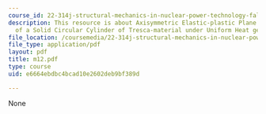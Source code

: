 ```yaml
---
course_id: 22-314j-structural-mechanics-in-nuclear-power-technology-fall-2006
description: This resource is about Axisymmetric Elastic-plastic Plane Strain Deformation
  of a Solid Circular Cylinder of Tresca-material under Uniform Heat generation.
file_location: /coursemedia/22-314j-structural-mechanics-in-nuclear-power-technology-fall-2006/e6664ebdbc4bcad10e2602deb9bf389d_m12.pdf
file_type: application/pdf
layout: pdf
title: m12.pdf
type: course
uid: e6664ebdbc4bcad10e2602deb9bf389d

---
```

None